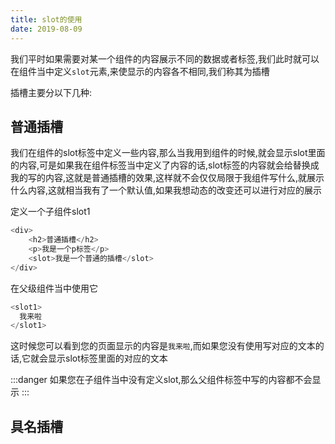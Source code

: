 ```yaml
---
title: slot的使用
date: 2019-08-09
---
```


我们平时如果需要对某一个组件的内容展示不同的数据或者标签,我们此时就可以在组件当中定义`slot`元素,来使显示的内容各不相同,我们称其为插槽

插槽主要分以下几种:

## 普通插槽 ##

我们在组件的slot标签中定义一些内容,那么当我用到组件的时候,就会显示slot里面的内容,可是如果我在组件标签当中定义了内容的话,slot标签的内容就会给替换成我的写的内容,这就是普通插槽的效果,这样就不会仅仅局限于我组件写什么,就展示什么内容,这就相当我有了一个默认值,如果我想动态的改变还可以进行对应的展示

定义一个子组件slot1
```js
<div>
    <h2>普通插槽</h2>
    <p>我是一个p标签</p>
    <slot>我是一个普通的插槽</slot>
</div>
```
在父级组件当中使用它
```js
<slot1>
  我来啦
</slot1>
```
这时候您可以看到您的页面显示的内容是`我来啦`,而如果您没有使用写对应的文本的话,它就会显示slot标签里面的对应的文本

:::danger
如果您在子组件当中没有定义slot,那么父组件标签中写的内容都不会显示
:::

## 具名插槽 ##





